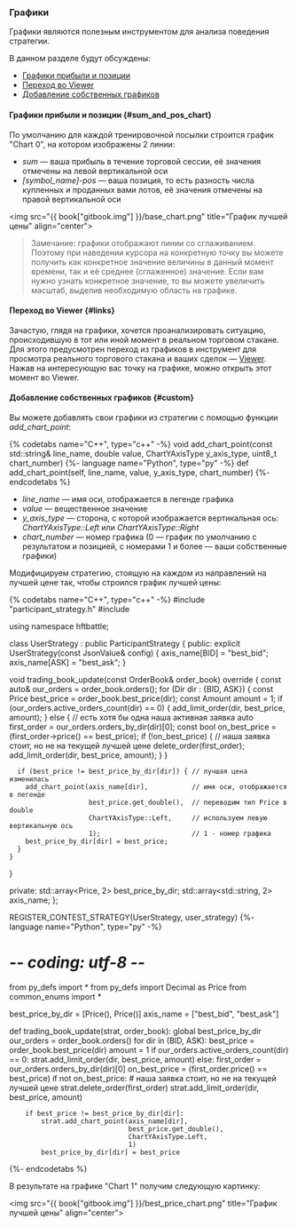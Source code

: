 ### Графики

Графики являются полезным инструментом для анализа поведения стратегии.

В данном разделе будут обсуждены:

- [Графики прибыли и позиции](#sum_and_pos_chart)
- [Переход во Viewer](#links)
- [Добавление собственных графиков](#custom)

#### Графики прибыли и позиции {#sum_and_pos_chart}

<!-- TODO(asalikhov): change Chart 0 to sth. else when changed in web system -->
По умолчанию для каждой тренировочной посылки строится график "Chart 0", на котором изображены 2 линии:

- *sum* — ваша прибыль в течение торговой сессии, её значения отмечены на левой вертикальной оси
- *[symbol_name]-pos* — ваша позиция, то есть разность числа купленных и проданных вами лотов, её значения отмечены на правой вертикальной оси

<img src="{{ book["gitbook.img"] }}/base_chart.png" title="График лучшей цены" align="center">

> Замечание: графики отображают линии со сглаживанием.
Поэтому при наведении курсора на конкретную точку вы можете получить как конкретное значение величины в данный момент времени, так и её среднее (сглаженное) значение.
Если вам нужно узнать конкретное значение, то вы можете увеличить масштаб, выделив необходимую область на графике.

#### Переход во Viewer {#links}

Зачастую, глядя на графики, хочется проанализировать ситуацию, происходившую в тот или иной момент в реальном торговом стакане.
Для этого предусмотрен переход из графиков в инструмент для просмотра реального торгового стакана и ваших сделок — [Viewer](viewer.md).
Нажав на интересующую вас точку на графике, можно открыть этот момент во Viewer.

#### Добавление собственных графиков {#custom}

Вы можете добавлять свои графики из стратегии с помощью функции *add_chart_point*:

{% codetabs name="C++", type="c++" -%}
void add_chart_point(const std::string& line_name,
                     double value,
                     ChartYAxisType y_axis_type,
                     uint8_t chart_number)
{%- language name="Python", type="py" -%}
def add_chart_point(self,
                    line_name,
                    value,
                    y_axis_type,
                    chart_number)
{%- endcodetabs %}

- *line_name* — имя оси, отображается в легенде графика
- *value* — вещественное значение
- *y_axis_type* — сторона, с которой изображается вертикальная ось: *ChartYAxisType::Left* или *ChartYAxisType::Right*
- *chart_number* — номер графика (0 — график по умолчанию с результатом и позицией, с номерами 1 и более — ваши собственные графики)

Модифицируем стратегию, стоящую на каждом из направлений на лучшей цене так, чтобы строился график лучшей цены:

{% codetabs name="C++", type="c++" -%}
#include "participant_strategy.h"
#include <string>

using namespace hftbattle;

class UserStrategy : public ParticipantStrategy {
public:
  explicit UserStrategy(const JsonValue& config) {
    axis_name[BID] = "best_bid";
    axis_name[ASK] = "best_ask";
  }

  void trading_book_update(const OrderBook& order_book) override {
    const auto& our_orders = order_book.orders();
    for (Dir dir : {BID, ASK}) {
      const Price best_price = order_book.best_price(dir);
      const Amount amount = 1;
      if (our_orders.active_orders_count(dir) == 0) {
        add_limit_order(dir, best_price, amount);
      } else {  // есть хотя бы одна наша активная заявка
        auto first_order = our_orders.orders_by_dir(dir)[0];
        const bool on_best_price = (first_order->price() == best_price);
        if (!on_best_price) {  // наша заявка стоит, но не на текущей лучшей цене
          delete_order(first_order);
          add_limit_order(dir, best_price, amount);
        }
      }

      if (best_price != best_price_by_dir[dir]) { // лучшая цена изменилась
        add_chart_point(axis_name[dir],           // имя оси, отображается в легенде
                        best_price.get_double(),  // переводим тип Price в double
                        ChartYAxisType::Left,     // используем левую вертикальную ось
                        1);                       // 1 - номер графика
        best_price_by_dir[dir] = best_price;
      }
    }
  }

private:
  std::array<Price, 2> best_price_by_dir;
  std::array<std::string, 2> axis_name;
};

REGISTER_CONTEST_STRATEGY(UserStrategy, user_strategy)
{%- language name="Python", type="py" -%}
# -*- coding: utf-8 -*-

from py_defs import *
from py_defs import Decimal as Price
from common_enums import *

best_price_by_dir = [Price(), Price()]
axis_name = ["best_bid", "best_ask"]


def trading_book_update(strat, order_book):
    global best_price_by_dir
    our_orders = order_book.orders()
    for dir in (BID, ASK):
        best_price = order_book.best_price(dir)
        amount = 1
        if our_orders.active_orders_count(dir) == 0:
            strat.add_limit_order(dir, best_price, amount)
        else:
            first_order = our_orders.orders_by_dir(dir)[0]
            on_best_price = (first_order.price() == best_price)
            if not on_best_price:  # наша заявка стоит, но не на текущей лучшей цене
                strat.delete_order(first_order)
                strat.add_limit_order(dir, best_price, amount)

        if best_price != best_price_by_dir[dir]:
            strat.add_chart_point(axis_name[dir],
                                  best_price.get_double(),
                                  ChartYAxisType.Left,
                                  1)
            best_price_by_dir[dir] = best_price
{%- endcodetabs %}

<!-- TODO(asalikhov): Rename Decimal to Price -->

В результате на графике "Chart 1" получим следующую картинку:

<img src="{{ book["gitbook.img"] }}/best_price_chart.png" title="График лучшей цены" align="center">
